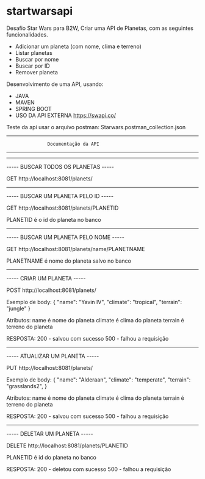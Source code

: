# startwarsapi

Desafio Star Wars para B2W, Criar uma API de Planetas, com as seguintes funcionalidades. 

- Adicionar um planeta (com nome, clima e terreno)  
- Listar planetas  
- Buscar por nome  
- Buscar por ID  
- Remover planeta

Desenvolvimento de uma API, usando:

- JAVA
- MAVEN
- SPRING BOOT
- USO DA API EXTERNA https://swapi.co/

Teste da api usar o arquivo postman: Starwars.postman_collection.json

-----------------------------------------------------------
                   Documentação da API                
-----------------------------------------------------------

-----------------------------------------------------------
-----           BUSCAR TODOS OS PLANETAS              -----

GET http://localhost:8081/planets/


-----------------------------------------------------------
-----        BUSCAR UM PLANETA PELO ID                -----

GET http://localhost:8081/planets/PLANETID

  PLANETID é o id do planeta no banco


-----------------------------------------------------------
-----        BUSCAR UM PLANETA PELO NOME              -----

GET http://localhost:8081/planets/name/PLANETNAME

  PLANETNAME é nome do planeta salvo no banco


-----------------------------------------------------------
-----               CRIAR UM PLANETA                  -----

POST http://localhost:8081/planets/

  Exemplo de body:
  {
	  "name": "Yavin IV",
	  "climate": "tropical",
	  "terrain": "jungle"
  }
  
  Atributos:
    name é nome do planeta
    climate é clima do planeta
    terrain é terreno do planeta

  RESPOSTA:
  	200 - salvou com sucesso
  	500 - falhou a requisição


-----------------------------------------------------------
-----               ATUALIZAR UM PLANETA              -----

PUT http://localhost:8081/planets/

  Exemplo de body:
  {
      "name": "Alderaan",
      "climate": "temperate",
      "terrain": "grasslands2",
  }
  
  Atributos:
    name é nome do planeta
    climate é clima do planeta
    terrain é terreno do planeta
  
  RESPOSTA:
  	200 - salvou com sucesso
  	500 - falhou a requisição


-----------------------------------------------------------
-----               DELETAR UM PLANETA                -----

DELETE http://localhost:8081/planets/PLANETID

  PLANETID é id do planeta no banco
  
  RESPOSTA:
  	200 - deletou com sucesso
  	500 - falhou a requisição
